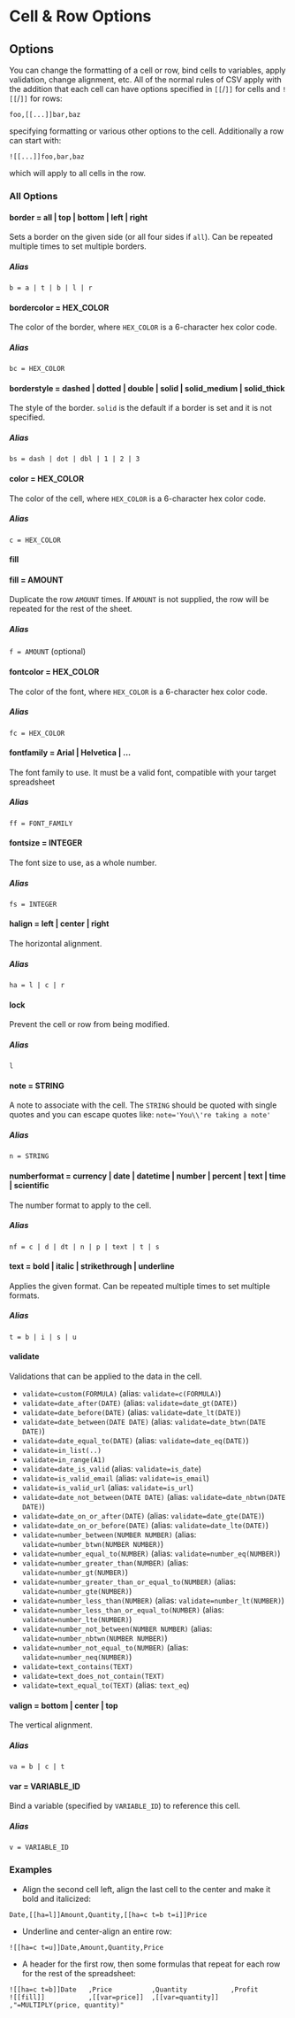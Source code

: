 # Cell & Row Options

## Options

You can change the formatting of a cell or row, bind cells to variables, apply validation, change
alignment, etc. All of the normal rules of CSV apply with the addition that each cell can have 
options specified in `[[`/`]]` for cells and `![[`/`]]` for rows:

```csvpp
foo,[[...]]bar,baz
```

specifying formatting or various other options to the cell.  Additionally a row can start with:

```csvpp
![[...]]foo,bar,baz
```

which will apply to all cells in the row.


### All Options

#### border = all | top | bottom | left | right
Sets a border on the given side (or all four sides if `all`). Can be repeated multiple times to set 
multiple borders.

##### Alias
`b = a | t | b | l | r`


#### bordercolor = HEX\_COLOR
The color of the border, where `HEX_COLOR` is a 6-character hex color code.

##### Alias
`bc = HEX_COLOR`


#### borderstyle = dashed | dotted | double | solid | solid\_medium | solid\_thick
The style of the border. `solid` is the default if a border is set and it is not specified.

##### Alias
`bs = dash | dot | dbl | 1 | 2 | 3`


#### color = HEX\_COLOR
The color of the cell, where `HEX_COLOR` is a 6-character hex color code.

##### Alias
`c = HEX_COLOR`


#### fill
#### fill = AMOUNT
Duplicate the row `AMOUNT` times.  If `AMOUNT` is not supplied, the row will be repeated for the rest of the sheet.

##### Alias
`f = AMOUNT` (optional)


#### fontcolor = HEX\_COLOR
The color of the font, where `HEX_COLOR` is a 6-character hex color code.

##### Alias
`fc = HEX_COLOR`


#### fontfamily = Arial | Helvetica | ...
The font family to use.  It must be a valid font, compatible with your target spreadsheet

##### Alias
`ff = FONT_FAMILY`


#### fontsize = INTEGER
The font size to use, as a whole number.

##### Alias
`fs = INTEGER`


#### halign = left | center | right
The horizontal alignment.

##### Alias
`ha = l | c | r`


#### lock
Prevent the cell or row from being modified.

##### Alias
`l`


#### note = STRING
A note to associate with the cell. The `STRING` should be quoted with single quotes and you can escape quotes like: `note='You\\'re taking a note'`

##### Alias
`n = STRING`


#### numberformat = currency | date | datetime | number | percent | text | time | scientific
The number format to apply to the cell.

##### Alias
`nf = c | d | dt | n | p | text | t | s`


#### text = bold | italic | strikethrough | underline
Applies the given format. Can be repeated multiple times to set multiple formats.

##### Alias
`t = b | i | s | u`


#### validate
Validations that can be applied to the data in the cell.

* `validate=custom(FORMULA)` (alias: `validate=c(FORMULA)`)
* `validate=date_after(DATE)` (alias: `validate=date_gt(DATE)`)
* `validate=date_before(DATE)` (alias: `validate=date_lt(DATE)`)
* `validate=date_between(DATE DATE)` (alias: `validate=date_btwn(DATE DATE)`)
* `validate=date_equal_to(DATE)` (alias: `validate=date_eq(DATE)`)
* `validate=in_list(..)`
* `validate=in_range(A1)`
* `validate=date_is_valid` (alias: `validate=is_date`)
* `validate=is_valid_email` (alias: `validate=is_email`)
* `validate=is_valid_url` (alias: `validate=is_url`)
* `validate=date_not_between(DATE DATE)` (alias: `validate=date_nbtwn(DATE DATE)`)
* `validate=date_on_or_after(DATE)` (alias: `validate=date_gte(DATE)`)
* `validate=date_on_or_before(DATE)` (alias: `validate=date_lte(DATE)`)
* `validate=number_between(NUMBER NUMBER)` (alias: `validate=number_btwn(NUMBER NUMBER)`)
* `validate=number_equal_to(NUMBER)` (alias: `validate=number_eq(NUMBER)`)
* `validate=number_greater_than(NUMBER)` (alias: `validate=number_gt(NUMBER)`)
* `validate=number_greater_than_or_equal_to(NUMBER)` (alias: `validate=number_gte(NUMBER)`)
* `validate=number_less_than(NUMBER)` (alias: `validate=number_lt(NUMBER)`)
* `validate=number_less_than_or_equal_to(NUMBER)` (alias: `validate=number_lte(NUMBER)`)
* `validate=number_not_between(NUMBER NUMBER)` (alias: `validate=number_nbtwn(NUMBER NUMBER)`)
* `validate=number_not_equal_to(NUMBER)` (alias: `validate=number_neq(NUMBER)`)
* `validate=text_contains(TEXT)`
* `validate=text_does_not_contain(TEXT)`
* `validate=text_equal_to(TEXT)` (alias: `text_eq`)


#### valign = bottom | center | top
The vertical alignment.

##### Alias
`va = b | c | t`


#### var = VARIABLE\_ID
Bind a variable (specified by `VARIABLE_ID`) to reference this cell.

##### Alias
`v = VARIABLE_ID`


### Examples

* Align the second cell left, align the last cell to the center and make it bold and italicized:

```csvpp
Date,[[ha=l]]Amount,Quantity,[[ha=c t=b t=i]]Price
```

* Underline and center-align an entire row:

```csvpp
![[ha=c t=u]]Date,Amount,Quantity,Price
```

* A header for the first row, then some formulas that repeat for each row for the rest of the 
spreadsheet:

```csvpp
![[ha=c t=b]]Date   ,Price          ,Quantity           ,Profit
![[fill]]           ,[[var=price]]  ,[[var=quantity]]   ,"=MULTIPLY(price, quantity)"
```
